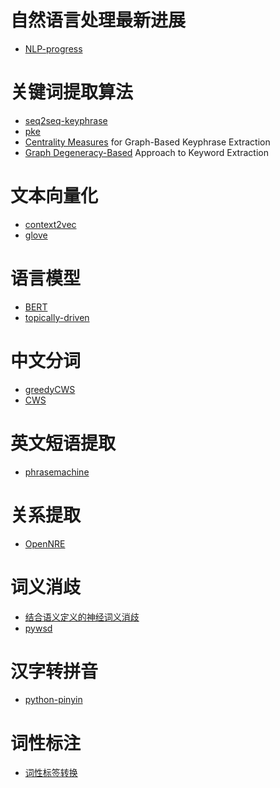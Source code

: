 # 自然语言处理最新进展
- [NLP-progress](https://github.com/sebastianruder/NLP-progress)

# 关键词提取算法
- [seq2seq-keyphrase](https://github.com/memray/seq2seq-keyphrase)
- [pke](https://github.com/boudinfl/pke)
- [Centrality Measures](https://github.com/boudinfl/centrality_measures_ijcnlp13) for Graph-Based Keyphrase Extraction
- [Graph Degeneracy-Based](https://github.com/Tixierae/EMNLP_2016) Approach to Keyword Extraction

# 文本向量化
- [context2vec](https://github.com/orenmel/context2vec)
- [glove](https://github.com/stanfordnlp/GloVe)

# 语言模型
- [BERT](https://github.com/google-research/bert)
- [topically-driven](https://github.com/jhlau/topically-driven-language-model)

# 中文分词
- [greedyCWS](https://github.com/jcyk/greedyCWS)
- [CWS](https://github.com/jcyk/CWS)

# 英文短语提取
- [phrasemachine](https://github.com/slanglab/phrasemachine)

# 关系提取
- [OpenNRE](https://github.com/thunlp/OpenNRE)

# 词义消歧
- [结合语义定义的神经词义消歧](https://github.com/luofuli/word-sense-disambiguation)
- [pywsd](https://github.com/alvations/pywsd)

# 汉字转拼音
- [python-pinyin](https://github.com/mozillazg/python-pinyin)

# 词性标注
- [词性标签转换](https://github.com/slavpetrov/universal-pos-tags)
